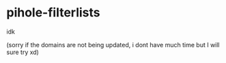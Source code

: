 # pihole-filterlists
idk

(sorry if the domains are not being updated, i dont have much time but I will sure try xd)
